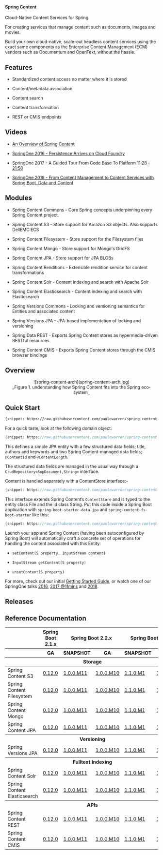 #### Spring Content

Cloud-Native Content Services for Spring.

For creating services that manage content such as documents, images and movies.  

Build your own cloud-native, scale-out headless content services using the exact same components as the Enterprise Content Management (ECM) vendors such as Documentum and OpenText, without the hassle.   

## Features

- Standardized content access no matter where it is stored  

- Content/metadata association   

- Content search

- Content transformation

- REST or CMIS endpoints

## Videos

- [An Overview of Spring Content](https://www.youtube.com/watch?v=pbDaONWWT3s)

- [SpringOne 2016 - Persistence Arrives on Cloud Foundry](https://www.youtube.com/watch?v=VisP5ebZoWw)

- [SpringOne 2017 - A Guided Tour From Code Base To Platform 11:28 - 21:58](https://www.youtube.com/watch?v=YtNvHTwHhRY&t=0s&list=PLAdzTan_eSPQ2uPeB0bByiIUMLVAhrPHL&index=93)

- [SpringOne 2018 - From Content Management to Content Services with Spring Boot, Data and Content](https://www.youtube.com/watch?v=qyIMHWR40eA)

## Modules

- Spring Content Commons - Core Spring concepts underpinning every Spring Content project.

- Spring Content S3 - Store support for Amazon S3 objects.  Also supports DellEMC ECS

- Spring Content Filesystem - Store support for the Filesystem files

- Spring Content Mongo - Store support for Mongo's GridFS

- Spring Content JPA - Store support for JPA BLOBs

- Spring Content Renditions - Extensible rendition service for content transformations

- Spring Content Solr - Content indexing and search with Apache Solr

- Spring Content Elasticsearch  - Content indexing and search with Elasticsearch

- Spring Versions Commons - Locking and versioning semantics for Entities and associated content

- Spring Versions JPA - JPA-based implementation of locking and versioning

- Spring Data REST - Exports Spring Content stores as hypermedia-driven RESTful resources

- Spring Content CMIS - Exports Spring Content stores through the CMIS browser bindings

## Overview

<center>![spring-content-arch](spring-content-arch.jpg)</center>
<center>_Figure 1. understanding how Spring Content fits into the Spring eco-system_</center>

## Quick Start

```xml
{snippet: https://raw.githubusercontent.com/paulcwarren/spring-content-gettingstarted/master/spring-content-fs/complete/pom.xml 38-42}
```

For a quick taste, look at the following domain object:

```java
{snippet: https://raw.githubusercontent.com/paulcwarren/spring-content-gettingstarted/master/spring-content-fs/complete/src/main/java/gettingstarted/File.java 17-33}
```

This defines a simple JPA entity with a few structured data fields; title, authors and keywords and two Spring Content-managed data fields; `@ContentId` and `@ContentLength`.

The structured data fields are managed in the usual way through a `CrudRepository<SopDocument,String>` interface.  

Content is handled separately with a ContentStore interface:-

```java
{snippet: https://raw.githubusercontent.com/paulcwarren/spring-content-gettingstarted/master/spring-content-fs/complete/src/main/java/gettingstarted/FileContentStore.java 5-6}
```

This interface extends Spring Content’s `ContentStore` and is typed to the entity class File and the id class String.  Put this code inside a Spring Boot application with `spring-boot-starter-data-jpa` and `spring-content-fs-boot-starter` like this:

```java
{snippet: https://raw.githubusercontent.com/paulcwarren/spring-content-gettingstarted/master/spring-content-fs/complete/src/main/java/gettingstarted/SpringContentApplication.java 6-12}
```

Launch your app and Spring Content (having been autoconfigured by Spring Boot) will automatically craft a concrete set of operations for handling the content associated with this Entity:

- `setContent(S property, InputStream content)`

- `InputStream getContent(S property)`

- `unsetContent(S property)`

For more, check out our initial [Getting Started Guide](spring-content-fs-docs.md), or watch one of our SpringOne talks [2016](https://bit.ly/springone-vid), [2017 @11mins](https://www.youtube.com/watch?v=YtNvHTwHhRY) and [2018](https://www.youtube.com/watch?v=qyIMHWR40eA&t=52s).

## Releases




## Reference Documentation

<table width=100%>
    <thead>
        <tr>
            <th></th>
            <th style="text-align:center">Spring Boot 2.1.x</th>
            <th colspan=2 style="text-align:center">Spring Boot 2.2.x</th>
            <th colspan=2 style="text-align:center">Spring Boot 2.3.x</th>
        </tr>
        <tr>
            <th>
            <th>GA</th>
            <th>SNAPSHOT</th>
            <th>GA</th>
            <th>SNAPSHOT
            <th>GA</th>
        </tr>
        <tr>
            <th colspan=6>Storage</th>
        </tr>
    </thead>
    <tbody>
        <tr>
            <td>Spring Content S3</td>
            <td><a href="refs/release/0.12.0/s3-index.html">0.12.0</a></td>
            <td><a href="refs/snapshot/1.0.x/s3-index.html">1.0.0.M11</a></td>
            <td><a href="refs/release/1.0.0.M11/s3-index.html">1.0.0.M10</a></td>
            <td><a href="refs/snapshot/1.1.x/s3-index.html">1.1.0.M1</a></td>
            <td><a href="refs/release/1.1.0.M1/s3-index.html">1.1.0.M1</a></td>
        </tr>
        <tr>
            <td>Spring Content Filesystem</td>
            <td><a href="refs/release/0.12.0/fs-index.html">0.12.0</a></td>
            <td><a href="refs/snapshot/1.0.x/fs-index.html">1.0.0.M11</a></td>
            <td><a href="refs/release/1.0.0.M10/fs-index.html">1.0.0.M10</a></td>
            <td><a href="refs/snapshot/1.1.x/fs-index.html">1.1.0.M1</a></td>
            <td><a href="refs/release/1.1.0.M1/fs-index.html">1.1.0.M1</a></td>
        </tr>
        <tr>
            <td>Spring Content Mongo</td>
            <td><a href="refs/release/0.12.0/mongo-index.html">0.12.0</a></td>
            <td><a href="refs/snapshot/1.0.x/mongo-index.html">1.0.0.M11</a></td>
            <td><a href="refs/release/1.0.0.M10/mongo-index.html">1.0.0.M10</a></td>
            <td><a href="refs/snapshot/1.1.x/mongo-index.html">1.1.0.M1</a></td>
            <td><a href="refs/release/1.1.0.M1/mongo-index.html">1.1.0.M1</a></td>
        </tr>
        <tr>
            <td>Spring Content JPA</td>
            <td><a href="refs/release/0.12.0/jpa-index.html">0.12.0</a></td>
            <td><a href="refs/snapshot/1.0.x/jpa-index.html">1.0.0.M11</a></td>
            <td><a href="refs/release/1.0.0.M10/jpa-index.html">1.0.0.M10</a></td>
            <td><a href="refs/snapshot/1.1.x/jpa-index.html">1.1.0.M1</a></td>
            <td><a href="refs/release/1.1.0.M1/jpa-index.html">1.1.0.M1</a></td>
        </tr>
        <tr>
            <th colspan=7>Versioning</th>
        </tr>
        <tr>
            <td>Spring Versions JPA</td>
            <td><a href="refs/release/0.12.0/jpaversion-index.html">0.12.0</a></td>
            <td><a href="refs/snapshot/1.0.x/jpaversions-index.html">1.0.0.M11</a></td>
            <td><a href="refs/release/1.0.0.M10/jpaversions-index.html">1.0.0.M10</a></td>
            <td><a href="refs/snapshot/1.1.x/jpaversions-index.html">1.1.0.M1</a></td>
            <td><a href="refs/release/1.1.0.M1/jpaversions-index.html">1.1.0.M1</a></td>
        </tr>
        <tr>
            <th colspan=7>Fulltext Indexing</th>
        </tr>
        <tr>
            <td>Spring Content Solr</td>
            <td><a href="refs/release/0.12.0/solr-index.html">0.12.0</a></td>
            <td><a href="refs/snapshot/1.0.x/solr-index.html">1.0.0.M11</a></td>
            <td><a href="refs/release/1.0.0.M10/solr-index.html">1.0.0.M10</a></td>
            <td><a href="refs/snapshot/1.1.x/solr-index.html">1.1.0.M1</a></td>
            <td><a href="refs/release/1.1.0.M1/solr-index.html">1.1.0.M1</a></td>
        </tr>
        <tr>
            <td>Spring Content Elasticsearch</td>
            <td><a href="refs/release/0.12.0/elasticsearch-index.html">0.12.0</a></td>
            <td><a href="refs/snapshot/1.0.x/elasticsearch-index.html">1.0.0.M11</a></td>
            <td><a href="refs/release/1.0.0.M10/elasticsearch-index.html">1.0.0.M10</a></td>
            <td><a href="refs/snapshot/1.1.x/elasticsearch-index.html">1.1.0.M1</a></td>
            <td><a href="refs/release/1.1.0.M1/elasticsearch-index.html">1.1.0.M1</a></td>
        </tr>
        <tr>
            <th colspan=7>APIs</th>
        </tr>
        <tr>
            <td>Spring Content REST</td>
            <td><a href="refs/release/0.12.0/rest-index.html">0.12.0</a></td>
            <td><a href="refs/snapshot/1.0.x/rest-index.html">1.0.0.M11</a></td>
            <td><a href="refs/release/1.0.0.M10/rest-index.html">1.0.0.M10</a></td>
            <td><a href="refs/snapshot/1.1.x/rest-index.html">1.1.0.M1</a></td>
            <td><a href="refs/release/1.1.0.M1/rest-index.html">1.1.0.M1</a></td>
        </tr>
        <tr>
            <td>Spring Content CMIS</td>
            <td><a href="refs/release/0.12.0/cmis-index.html">0.12.0</a></td>
            <td><a href="refs/snapshot/1.0.x/cmis-index.html">1.0.0.M11</a></td>
            <td><a href="refs/release/1.0.0.M10/cmis-index.html">1.0.0.M10</a></td>
            <td><a href="refs/snapshot/1.1.x/cmis-index.html">1.1.0.M1</a></td>
            <td><a href="refs/release/1.1.0.M1/cmis-index.html">1.1.0.M1</a></td>
        </tr>
    </tbody>
</table>
